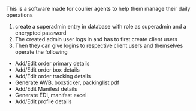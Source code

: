 This is a software made for courier agents to help them manage their daily operations

1) create a superadmin entry in database with role as superadmin and a encrypted password
2) The created admin user logs in and has to first create client users 
3) Then they can give logins to respective client users and themselves operate the following
- Add/Edit order primary details
- Add/Edit order box details
- Add/Edit order tracking details
- Generate AWB, boxsticker, packinglist pdf
- Add/Edit Manifest details
- Generate EDI, manifest excel
- Add/Edit profile details